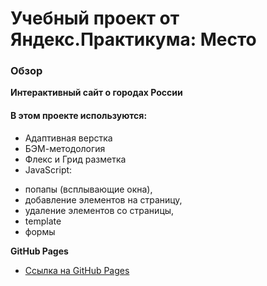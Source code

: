 # Учебный проект от Яндекс.Практикума: Место

### Обзор
**Интерактивный сайт о городах России**

#### В этом проекте используются:
* Адаптивная верстка
* БЭМ-методология
* Флекс и Грид разметка
* JavaScript:
 - попапы (всплывающие окна),
 - добавление элементов на страницу,
 - удаление элементов со страницы,
 - template
 - формы 

**GitHub Pages**
* [Ссылка на GitHub Pages](https://anastasiia-nist.github.io/mesto-by-anastasiia/)